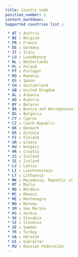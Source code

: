 ```yaml
---
title: Country code
position_number: 1
content_markdown:
Supported countries list :

 * AT : Austria
 * BE : Belgium
 * FR : France
 * DE : Germany
 * IT : Italy
 * LU : Luxembourg
 * NL : Netherlands
 * PL : Poland
 * PT : Portugal
 * RO : Romania
 * ES : Spain
 * CH : Switzerland
 * GB : United Kingdom
 * AL : Albania
 * AD : Andorra
 * BY : Belarus
 * BA : Bosnia and Herzegovina
 * BG : Bulgaria
 * CY : Cyprus
 * CZ : Czech Republic
 * DK : Denmark
 * EE : Estonia
 * FI : Finland
 * GR : Greece
 * HU : Hungary
 * HR : Croatia
 * IS : Iceland
 * IE : Ireland
 * LV : Latvia
 * LI : Liechtenstein
 * LT : Lithuania
 * MK : Macedonia, Republic of
 * MT : Malta
 * MD : Moldova
 * MC : Monaco
 * ME : Montenegro
 * NO : Norway
 * SM : San Marino
 * RS : Serbia
 * SK : Slovakia
 * SI : Slovenia
 * SE : Sweden
 * TR : Turkey
 * UA : Ukraine
 * GI : Gibraltar
 * RU : Russian Federation
---
```

